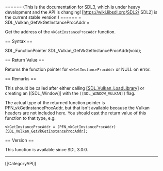 ====== (This is the documentation for SDL3, which is under heavy development and the API is changing! [https://wiki.libsdl.org/SDL2/ SDL2] is the current stable version!) ======
= SDL_Vulkan_GetVkGetInstanceProcAddr =

Get the address of the <code>vkGetInstanceProcAddr</code> function.

== Syntax ==

<syntaxhighlight lang='c'>
SDL_FunctionPointer SDL_Vulkan_GetVkGetInstanceProcAddr(void);
</syntaxhighlight>

== Return Value ==

Returns the function pointer for <code>vkGetInstanceProcAddr</code> or NULL
on error.

== Remarks ==

This should be called after either calling [[SDL_Vulkan_LoadLibrary]]() or
creating an [[SDL_Window]] with the <code>[[SDL_WINDOW_VULKAN]]</code>
flag.

The actual type of the returned function pointer is
PFN_vkGetInstanceProcAddr, but that isn't available because the Vulkan
headers are not included here. You should cast the return value of this
function to that type, e.g.

<code>vkGetInstanceProcAddr =
(PFN_vkGetInstanceProcAddr)[[SDL_Vulkan_GetVkGetInstanceProcAddr]]();</code>

== Version ==

This function is available since SDL 3.0.0.

----
[[CategoryAPI]]


